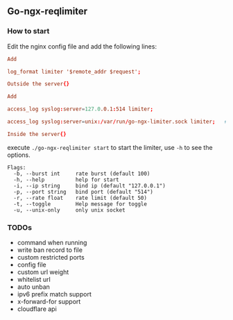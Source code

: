 ## Go-ngx-reqlimiter

### How to start

Edit the nginx config file and add the following lines:

```conf
Add 

log_format limiter '$remote_addr $request'; 

Outside the server{}

Add

access_log syslog:server=127.0.0.1:514 limiter;

access_log syslog:server=unix:/var/run/go-ngx-limiter.sock limiter;   #or use the unix socket in the working directory

Inside the server{}
```

execute `./go-ngx-reqlimiter start` to start the limiter, use `-h` to see the options.

```
Flags:
  -b, --burst int     rate burst (default 100)
  -h, --help          help for start
  -i, --ip string     bind ip (default "127.0.0.1")
  -p, --port string   bind port (default "514")
  -r, --rate float    rate limit (default 50)
  -t, --toggle        Help message for toggle
  -u, --unix-only     only unix socket
``` 

### TODOs

- command when running
- write ban record to file
- custom restricted ports
- config file
- custom url weight
- whitelist url
- auto unban
- ipv6 prefix match support
- x-forward-for support
- cloudflare api
